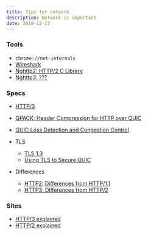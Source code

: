 ```yaml
---
title: Tips for network
description: Network is important
date: 2018-12-17
---
```


### Tools

* `chrome://net-internals`
* [Wireshark](https://www.wireshark.org)
* [Nghttp2: HTTP/2 C Library](https://nghttp2.org)
* [Nghttp3: ???]()

### Specs

* [HTTP/3](https://tools.ietf.org/html/draft-ietf-quic-http-18)
* [QPACK: Header Compression for HTTP over QUIC](https://tools.ietf.org/html/draft-ietf-quic-qpack-06)
* [QUIC Loss Detection and Congestion Control](https://tools.ietf.org/html/draft-ietf-quic-recovery-18)

* TLS
  - [TLS 1.3](https://tls13.ulfheim.net)
  - [Using TLS to Secure QUIC](https://tools.ietf.org/html/draft-ietf-quic-tls-18)

* Differences
  - [HTTP2: Differences from HTTP/1.1](https://en.wikipedia.org/wiki/HTTP/2#Differences_from_HTTP_1.1)
  - [HTTP3: Differences from HTTP/2](https://tools.ietf.org/html/draft-ietf-quic-http-18#appendix-A)

### Sites

* [HTTP/3 explained](https://daniel.haxx.se/http3-explained)
* [HTTP/2 explained](https://daniel.haxx.se/http2)
